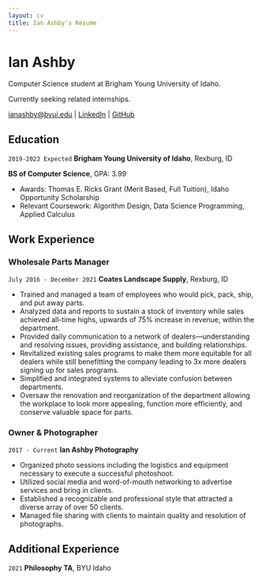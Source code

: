 ```yaml
---
layout: cv
title: Ian Ashby's Resume
---
```

# Ian Ashby
Computer Science student at Brigham Young University of Idaho.

Currently seeking related internships.

<div id="webaddress">
<a href="ianashby@byui.edu">ianashby@byui.edu</a>
| <a href="https://www.linkedin.com/in/ianashby/">LinkedIn</a>
| <a href="https://github.com/ianashby">GitHub</a>
</div>

<!-- https://www.monique.tech/the-art-of-markdown -->

## Education

`2019-2023 Expected`
__Brigham Young University of Idaho__, Rexburg, ID

__BS of Computer Science__, GPA: 3.99

- Awards: Thomas E. Ricks Grant (Merit Based, Full Tuition), Idaho Opportunity Scholarship
- Relevant Coursework: Algorithm Design, Data Science Programming, Applied Calculus



## Work Experience

### Wholesale Parts Manager

`July 2016 - December 2021`
__Coates Landscape Supply__, Rexburg, ID

- Trained and managed a team of employees who would pick, pack, ship, and put away parts.
- Analyzed data and reports to sustain a stock of inventory while sales achieved all-time highs, upwards of 75% increase in revenue, within the department.
-	Provided daily communication to a network of dealers—understanding and resolving issues, providing assistance, and building relationships.
-	Revitalized existing sales programs to make them more equitable for all dealers while still benefitting the company leading to 3x more dealers signing up for sales programs.
-	Simplified and integrated systems to alleviate confusion between departments.
-	Oversaw the renovation and reorganization of the department allowing the workplace to look more appealing, function more efficiently, and conserve valuable space for parts.

### Owner & Photographer

`2017 - Current`
__Ian Ashby Photography__

-	Organized photo sessions including the logistics and equipment necessary to execute a successful photoshoot.
-	Utilized social media and word-of-mouth networking to advertise services and bring in clients.
-	Established a recognizable and professional style that attracted a diverse array of over 50 clients.
- Managed file sharing with clients to maintain quality and resolution of photographs.

## Additional Experience

`2021`
__Philosophy TA__, BYU Idaho



<!-- ### Footer

Last updated: May 2013 -->


